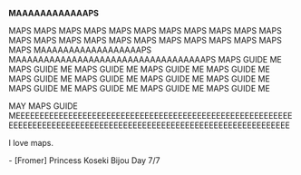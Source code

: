 <!-- title: Bijou's Journal Entry: Day 7 -->

**MAAAAAAAAAAAAPS**

MAPS MAPS
MAPS
MAPS
MAPS MAPS MAPS MAPS MAPS MAPS
MAPS MAPS MAPS MAPS MAPS MAPS
MAPS
MAPS MAPS MAPS
MAPS MAPS MAPS
MAAAAAAAAAAAAAAAAAAPS
MAAAAAAAAAAAAAAAAAAAAAAAAAAAAAAAAAAPS
MAPS GUIDE ME
MAPS GUIDE ME
MAPS GUIDE ME
MAPS GUIDE ME
MAPS GUIDE ME
MAPS GUIDE ME
MAPS GUIDE ME
MAPS GUIDE ME
MAPS GUIDE ME
MAPS GUIDE ME
MAPS GUIDE ME
MAPS GUIDE ME
MAPS GUIDE ME

MAY MAPS
GUIDE
MEEEEEEEEEEEEEEEEEEEEEEEEEEEEEEEEEEEEEEEEEEEEEEEEEEEEEEEEEEEEEEEEEEEEEEEEEEEEEEEEEEEEEEEEEEEEEEEEEEEEEEEEEEEEEEEEEEEEE

I love maps.

\- [Fromer] Princess
Koseki Bijou
Day 7/7
